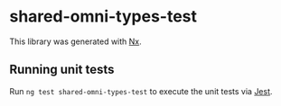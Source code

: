 # shared-omni-types-test

This library was generated with [Nx](https://nx.dev).

## Running unit tests

Run `ng test shared-omni-types-test` to execute the unit tests via [Jest](https://jestjs.io).
